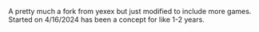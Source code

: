 A pretty much a fork from yexex but just modified to include more games. Started on 4/16/2024 has been a concept for like 1-2 years.
